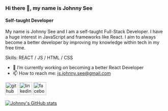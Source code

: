 ### Hi there 👋, my name is Johnny See
#### Self-taught Developer
My name is Johnny See and I am a self-taught Full-Stack Developer. I have a huge interest in JavaScript and frameworks like React. I aim to always become a better developer by improving my knowledge within tech in my free time.

Skills: REACT / JS / HTML / CSS

- 🔭 I’m currently working on becoming a better React Developer 
- 📫 How to reach me: js.johnny.see@gmail.com 


[<img src='https://cdn.jsdelivr.net/npm/simple-icons@3.0.1/icons/github.svg' alt='github' height='40'>](https://github.com/johnnysee)  [<img src='https://cdn.jsdelivr.net/npm/simple-icons@3.0.1/icons/linkedin.svg' alt='linkedin' height='40'>](https://www.linkedin.com/in/johnny-see/)  [<img src='https://cdn.jsdelivr.net/npm/simple-icons@3.0.1/icons/facebook.svg' alt='facebook' height='40'>](https://www.facebook.com/jsee2)  



[![Johnny's GitHub stats](https://github-readme-stats.vercel.app/api?username=johnnysee)](https://github.com/johnnysee/github-readme-stats)
